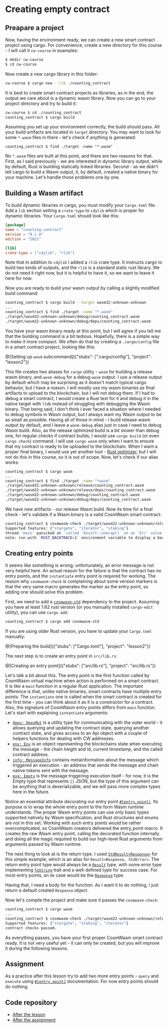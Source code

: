 # Creating empty contract

## Preapare a project

Now, having the environment ready, we can create a new smart contract project
using cargo. For convenience, create a new directory for this course - I will
call it `cw-course` in examples:

```bash
$ mkdir cw-course
$ cd cw-course
```

Now create a new cargo library in this folder:

```bash
cw-course $ cargo new --lib ./counting_contract
```

It is best to create smart contract projects as libraries, as in the end, the
output we care about is a dynamic wasm library. Now you can go to your project
directory and try to build it:

```bash
cw-course $ cd ./counting_contract
counting_contract $ cargo build
```

Assuming you set up your environment correctly, the build should pass. All your
build artifacts are located in `target` directory. You may want to look for
some `*.wasm` files in there - let's check if anything is generated:

```
counting_contract $ find ./target -name "*.wasm"
```

No `*.wasm` files are built at this point, and there are two reasons for that.
First, as I said previously - we are interested in dynamic library output,
while by default, Rust is building statically linked libraries. Second - as we
didn't tell cargo to build a Wasm output, it, by default, created a native
binary for your machine. Let's handle those problems one by one.

## Building a Wasm artifact

To build dynamic libraries in cargo, you must modify your `Cargo.toml` file.
Add a `lib` section setting a `crate-type` to `cdylib` which is proper for
dynamic libraries. Your `Cargo.toml` should look like this:

```toml
[package]
name = "counting-contract"
version = "0.1.0"
edition = "2021"

[lib]
crate-type = ["cdylib", "rlib"]
```

Note that in addition to `cdylib` I added a `rlib` crate type. It instructs
cargo to build two kinds of outputs, and the `rlib` is a standard static rust
library. We do not need it right now, but it is helpful to have it, so we want
to leave it here for now.

Now you are ready to build your wasm output by calling a slightly modified
build command:

```bash
counting_contract $ cargo build --target wasm32-unknown-unknown
...
counting_contract $ find ./target -name "*.wasm"
./target/wasm32-unknown-unknown/debug/counting_contract.wasm
./target/wasm32-unknown-unknown/debug/deps/counting_contract.wasm
```

You have your wasm binary ready at this point, but I will agree if you tell me
that the building command is a bit tedious. Hopefully, there is a simple way to
make it more compact. We often do that by creating a `.cargo/config` file in a
smart contract project, looking like this:

@[Setting up `wasm` subcommand]({"stubs": [".cargo/config"], "project": "lesson2"})

This file creates two aliases for `cargo` utility - `wasm` for building a
release wasm binary, and `wasm-debug` for a debug `wasm` output. I use a
release output by default which may be surprising as it doesn't match typical
cargo behavior, but I have a reason. I will mostly use my wasm binaries as
final artifacts to upload to the blockchain, but I will not debug them. If I
had to debug a smart contract, I would create a Rust test for it and debug it
in the native target with `lldb` instead of struggling with debugging the Wasm
binary. That being said, I don't think I ever faced a situation where I needed
to debug symbols in Wasm output, but I always want my Wasm output to be as
small as possible. Having all of those in mind - I build release wasm output by
default, and I leave a `wasm-debug` alias just in case I need to debug Wasm
build. Also, as the release optimized build is a bit slower than debug one, for
regular checks if contract builds, I would use `cargo build` (or even `cargo
check`) command. I will use `cargo wasm` only when I want to ensure that my
contract is ready to be uploaded to the blockchain. When I want a proper final
binary, I would use yet another tool - [Rust
optimizer](https://github.com/CosmWasm/rust-optimizer), but I will not do this
in this course, so it is out of scope. Now, let's check if our alias works:

```bash
counting_contract $ cargo wasm
...
counting_contract $ find ./target -name "*wasm"
./target/wasm32-unknown-unknown/release/counting_contract.wasm
./target/wasm32-unknown-unknown/release/deps/counting_contract.wasm
./target/wasm32-unknown-unknown/debug/counting_contract.wasm
./target/wasm32-unknown-unknown/debug/deps/counting_contract.wasm
```

We have new artifacts - our release Wasm build. Now its time for a final check - let's
validate if a Wasm binary is a valid CosmWasm smart contract:

```bash
counting_contract $ cosmwasm-check ./target/wasm32-unknown-unknown/release/counting_contract.wasm
Supported features: {"stargate", "iterator", "staking"}
thread 'main' panicked at 'called `Result::unwrap()` on an `Err` value: StaticValidationErr { msg: "Wasm contract missing a required marker export: interface_version_*" }', ...
note: run with `RUST_BACKTRACE=1` environment variable to display a backtrace
```

## Creating entry points

It seems like something is wrong; unfortunately, an error message is not very
helpful here. An actual reason for the failure is that the contract has no
entry points, and the `instantiate` entry point is required for working. The
reason why `cosmwasm-check` is complaining about some version markers is that
the very same macro generates the marker as the entry point, so adding one
should solve this problem.

First, we need to add a [`cosmwasm-std`](https://crates.io/crates/cosmwasm-std)
dependency to the project. Assuming you have at least 1.62 rust version (or you
manually installed `cargo-edit` utility), you can use `cargo add`:

```bash
counting_contract $ cargo add cosmwasm-std
```

If you are using older Rust version, you have to update your `Cargo.toml`
manually:

@[Preparing the build]({"stubs": ["Cargo.toml"], "project": "lesson2"})

The next step is to create an entry point in `src/lib.rs`:

@[Creating an entry point]({"stubs": ["src/lib.rs"], "project": "src/lib.rs"})

Let's talk a bit about this. The entry point is the first function called by
CosmWasm virtual machine when action is performed on a smart contract. It is
like a `main` function in a regular Rust application. The important difference
is that, unlike native binaries, smart contracts have multiple entry points.
The `instantiate` one is called when the smart contract is created for the
first time - you can think about it as it is a constructor for a contract.
Also, the signature of CosmWasm entry points differs from `main` function.
Let's start with explaining `isntantiate` arguments:

* [`deps: DepsMut`](https://docs.rs/cosmwasm-std/1.0.0/cosmwasm_std/struct.DepsMut.html)
  is a utility type for communicating with the outer world - it allows querying
  and updating the contract state, querying another contract state, and gives
  access to an Api object with a couple of helpers functions for dealing with
  CW addresses.
* [`env: Env`](https://docs.rs/cosmwasm-std/1.0.0/cosmwasm_std/struct.Env.html)
  is an object representing the blockchains state when executing the message -
  the chain height and id, current timestamp, and the called contract address.
* [`info: MessageInfo`](https://docs.rs/cosmwasm-std/1.0.0/cosmwasm_std/struct.MessageInfo.html)
  contains metainformation about the message which triggered an execution - an
  address that sends the message and chain native tokens sent with the message.
* [`msg: Empty`](https://docs.rs/cosmwasm-std/1.0.0/cosmwasm_std/struct.Empty.html)
  is the message triggering execution itself - for now, it is the Empty type
  that represents `{}` JSON, but the type of this argument can be anything that
  is deserializable, and we will pass more complex types here in the future.

Notice an essential attribute decorating our entry point
[`#[entry_point]`](https://docs.rs/cosmwasm-std/1.0.0/cosmwasm_std/attr.entry_point.html).
Its purpose is to wrap the whole entry point to the form Wasm runtime
understands. The proper Wasm entry points can use only basic types supported
natively by Wasm specification, and Rust structures and enums are not in this
set. Working with such entry points would be rather overcomplicated, so
CosmWasm creators delivered the entry_point macro. It creates the raw Wasm
entry point, calling the decorated function internally and doing all the magic
required to build our high-level Rust arguments from arguments passed by Wasm
runtime.

The next thing to look at is the return type. I used
[`StdResult<Response>`](https://docs.rs/cosmwasm-std/1.0.0/cosmwasm_std/type.StdResult.html)
for this simple example, which is an alias for `Result<Response, StdError>`.
The return entry point type would always be a
[`Result`](https://doc.rust-lang.org/std/result/enum.Result.html) type, with
some error type implementing
[`ToString`](https://doc.rust-lang.org/std/string/trait.ToString.html) trait
and a well-defined type for success case. For most entry points, an `Ok` case
would be the
[`Response`](https://docs.rs/cosmwasm-std/1.0.0/cosmwasm_std/struct.Response.html)
type.

Having that, I need a body for the function. As I want it to do nothing, I just
return a default created `Response` object.

Now let's compile the project and make sure it passes the `cosmwasm-check`:

```bash
counting_contract $ cargo wasm
...
counting_contract $ cosmwasm-check ./target/wasm32-unknown-unknown/release/counting_contract.wasm 
Supported features: {"stargate", "staking", "iterator"}
contract checks passed.
```

As everything passes, you have your first proper CosmWasm smart contract ready.
It is not very useful yet - it can only be created, but you will improve it
during the following lessons.

## Assignment

As a practice after this lesson try to add two more entry points - `query` and
`execute` using
[`#[entry_point]`](https://docs.rs/cosmwasm-std/1.1.2/cosmwasm_std/attr.entry_point.html)
documentation. For now entry points should do nothing.

## Code repository

* [After the lesson](https://github.com/CosmWasm/cw-academy-course/commit/7d007d4833530c3f7464f1e304749715e5c4d2f3)
* [After the assignment](https://github.com/CosmWasm/cw-academy-course/commit/fd2ecba327cb3a2590de122ba2cd8f86c731d7c2)
